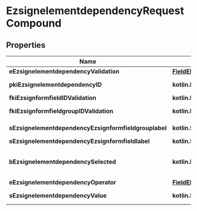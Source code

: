 
# EzsignelementdependencyRequestCompound

## Properties
| Name | Type | Description | Notes |
| ------------ | ------------- | ------------- | ------------- |
| **eEzsignelementdependencyValidation** | [**FieldEEzsignelementdependencyValidation**](FieldEEzsignelementdependencyValidation.md) |  |  |
| **pkiEzsignelementdependencyID** | **kotlin.Int** | The unique ID of the Ezsignelementdependency |  [optional] |
| **fkiEzsignformfieldIDValidation** | **kotlin.Int** | The unique ID of the Ezsignformfield |  [optional] |
| **fkiEzsignformfieldgroupIDValidation** | **kotlin.Int** | The unique ID of the Ezsignformfieldgroup |  [optional] |
| **sEzsignelementdependencyEzsignformfieldgrouplabel** | **kotlin.String** | The Label for the Ezsignformfieldgroup |  [optional] |
| **sEzsignelementdependencyEzsignformfieldlabel** | **kotlin.String** | The Label for the Ezsignformfield |  [optional] |
| **bEzsignelementdependencySelected** | **kotlin.Boolean** | Whether if it&#39;s selected or not when using eEzsignelementdependencyValidation &#x3D; Selected |  [optional] |
| **eEzsignelementdependencyOperator** | [**FieldEEzsignelementdependencyOperator**](FieldEEzsignelementdependencyOperator.md) |  |  [optional] |
| **sEzsignelementdependencyValue** | **kotlin.String** | The value of the Ezsignelementdependency |  [optional] |



